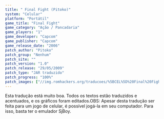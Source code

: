 ```yaml
---
title: " Final Fight (Pitoko)"
system: "Celular"
platform: "Portátil"
game_title: "Final Fight"
game_category: "Ação / Pancadaria"
game_players: "1"
game_developer: "Capcom"
game_publisher: "Capcom"
game_release_date: "2006"
patch_author: "Pitoko"
patch_group: "Nenhum"
patch_site: ""
patch_version: "1.0"
patch_release: "29/05/2009"
patch_type: "JAR traduzido"
patch_progress: "100%"
patch_images: ["//img.romhackers.org/traducoes/%5BCEL%5D%20Final%20Fight%20-%20Pitoko%20-%201.png","//img.romhackers.org/traducoes/%5BCEL%5D%20Final%20Fight%20-%20Pitoko%20-%202.png","//img.romhackers.org/traducoes/%5BCEL%5D%20Final%20Fight%20-%20Pitoko%20-%203.png"]
---
```

Esta tradução está muito boa. Todos os textos estão traduzidos e acentuados, e os gráficos foram editados.OBS: Apesar desta tradução ser feita para um jogo de celular, é possível jogá-la em seu computador. Para isso, basta ter o emulador SjBoy.